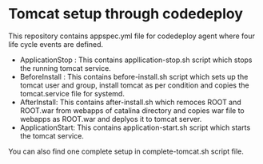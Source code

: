 # Tomcat setup through codedeploy

This repository contains appspec.yml file for codedeploy agent where four life cycle events are defined.

- ApplicationStop : This contains appllication-stop.sh script which stops the running tomcat service.
- BeforeInstall : This contains before-install.sh script which sets up the tomcat user and group, install tomcat as per condition and copies the tomcat.service file for systemd.
- AfterInstall: This contains after-install.sh which remoces ROOT and ROOT.war from webapps of catalina directory and copies war file to webapps as ROOT.war and deplyos it to tomcat server.
- ApplicationStart: This contains application-start.sh script which starts the tomcat service.

You can also find one complete setup in complete-tomcat.sh script file.

